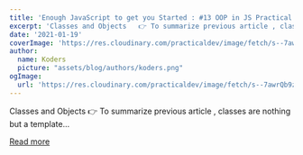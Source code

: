 ```yaml
---
title: 'Enough JavaScript to get you Started : #13 OOP in JS Practical Guide 👩‍💻👨‍💻'
excerpt: 'Classes and Objects   👉 To summarize previous article , classes are nothing but a template...'
date: '2021-01-19'
coverImage: 'https://res.cloudinary.com/practicaldev/image/fetch/s--7awrQb9z--/c_imagga_scale,f_auto,fl_progressive,h_420,q_66,w_1000/https://dev-to-uploads.s3.amazonaws.com/i/hux03auiqbadjptv2e31.gif'
author:
  name: Koders
  picture: "assets/blog/authors/koders.png"
ogImage:
  url: 'https://res.cloudinary.com/practicaldev/image/fetch/s--7awrQb9z--/c_imagga_scale,f_auto,fl_progressive,h_420,q_66,w_1000/https://dev-to-uploads.s3.amazonaws.com/i/hux03auiqbadjptv2e31.gif'
---
```


Classes and Objects   👉 To summarize previous article , classes are nothing but a template...

[Read more](https://dev.to/whoadarshpandya/enough-javascript-to-get-you-started-13-oop-in-js-practical-guide-2ffg)

